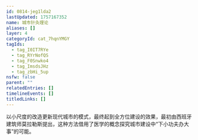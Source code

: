 ```yaml
---
id: 0814-jeg1lda2
lastUpdated: 1757167352
name: 城市针灸理论
aliases: []
layer: 4
categoryId: cat_7hqnYMGY
tagIds:
  - tag_I0IT7RYe
  - tag_RYrNofQS
  - tag_F0Snwko4
  - tag_ImsdsJHz
  - tag_zbHi_5up
nsfw: false
parent: ""
relatedEntries: []
timelineEvents: []
titledLinks: []
---
```


以小尺度的改造更新现代城市的模式，最终起到全方位建设的效果，最初由西班牙建筑师莫拉勒斯提出，这种方法借用了医学的概念探究城市建设中“下小功夫办大事”的可能。